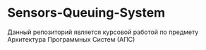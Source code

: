 # Sensors-Queuing-System
Данный репозиторий является курсовой работой по предмету Архитектура Программных Систем (АПС)
